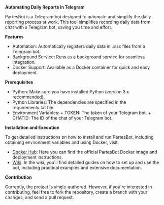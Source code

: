 **Automating Daily Reports in Telegram**

PartesBot is a Telegram bot designed to automate and simplify the daily reporting process at work.
This tool simplifies recording daily data from chat with a Telegram bot, saving you time and effort.

**Features**

* Automation: Automatically registers daily data in .xlsx files from a Telegram bot.
* Background Service: Runs as a background service for seamless integration.
* Docker Support: Available as a Docker container for quick and easy deployment.

**Prerequisites**

* Python: Make sure you have installed Python (version 3.x recommended).
* Python Libraries: The dependencies are specified in the requirements.txt file.
* Environment Variables:
        + TOKEN: The token of your Telegram bot.
        + CHATID: The ID of the chat of your Telegram bot.
  
**Installation and Execution**

To get detailed instructions on how to install and run PartesBot, including obtaining environment variables and using Docker, visit:

* [Docker Hub](https://hub.docker.com/r/truha/partesbot): Here you can find the official PartesBot Docker image and deployment instructions.
* [Wiki](https://github.com/TRuHa83/PartesBot/wiki): In the wiki, you'll find detailed guides on how to set up and use the bot, including practical examples and 
extensive documentation.

**Contribution**

Currently, the project is single-authored. However, if you're interested in contributing, feel free to fork the repository, create a 
branch with your changes, and send a pull request.
